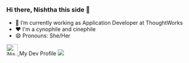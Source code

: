 ### Hi there, Nishtha this side 👋
- 🔭 I’m currently working as Application Developer at ThoughtWorks
- ❤️ I'm a cynophile and cinephile
- 😄 Pronouns: She/Her

<p>
  <a href="https://dev.to/nishthapaul">
    <img src="https://d2fltix0v2e0sb.cloudfront.net/dev-badge.svg" alt="Nishtha Paul's DEV Profile" height="30" width="30">
  </a>
  <span>My Dev Profile</span>
  <img src="{[https://holopin.io/api/user/board?user=nishthapaul](https://www.holopin.io/userbadge/cl8kfa7a0210709l10ayrtgm2)}" />
  <br>
  
</p>

<!--
**nishthapaul/nishthapaul** is a ✨ _special_ ✨ repository because its `README.md` (this file) appears on your GitHub profile.

Here are some ideas to get you started:

- 🌱 I’m currently learning ...
- 👯 I’m looking to collaborate on ...
- 🤔 I’m looking for help with ...
- 💬 Ask me about ...
- 📫 How to reach me: ...
- ⚡ Fun fact: ...
-->
